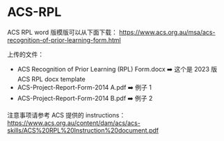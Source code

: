 # ACS-RPL

ACS RPL word 版模版可以从下面下载：
https://www.acs.org.au/msa/acs-recognition-of-prior-learning-form.html

上传的文件：
- ACS Recognition of Prior Learning (RPL) Form.docx  ➡️ 这个是 2023 版 ACS RPL docx template
- ACS-Project-Report-Form-2014 A.pdf  ➡️ 例子 1
- ACS-Project-Report-Form-2014 B.pdf  ➡️ 例子 2

注意事项请参考 ACS 提供的 instructions：
https://www.acs.org.au/content/dam/acs/acs-skills/ACS%20RPL%20Instruction%20document.pdf
